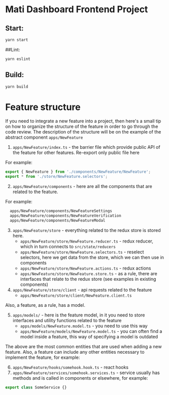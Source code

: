 # Mati Dashboard Frontend Project

## Start:

```bash
yarn start
```

##Lint:
```bash
yarn eslint
```

## Build:

```bash
yarn build
```

# Feature structure

If you need to integrate a new feature into a project, then here's a small tip on how to organize the structure of the feature in order to go through the code review. The description of the structure will be on the example of the abstract component ```apps/NewFeature```

1. ```apps/NewFeature/index.ts``` - the barrier file which provide public API of the feature for other features. Re-export only public file here

For example:
 ```js
 export { NewFeature } from './components/NewFeature/NewFeature';
export * from './store/NewFeature.selectors';
 ```
2. ```apps/NewFeature/components``` - here are all the components that are related to the feature.
  
  For example: 
  ```sh 
    apps/NewFeature/components/NewFeatureSettings
    apps/NewFeature/components/NewFeatureVerification
    apps/NewFeature/components/NewFeatureModal
  ```
3. ```apps/NewFeature/store``` - everything related to the redux store is stored here.
      - ```apps/NewFeature/store/NewFeature.reducer.ts``` - redux reducer, which in turn connects to ```src/state/reducers```
      - ```apps/NewFeature/store/NewFeature.selectors.ts``` - reselect selectors, here we get data from the store, which we can then use in components
      - ```apps/NewFeature/store/NewFeature.actions.ts``` - redux actions
      - ```apps/NewFeature/store/NewFeature.store.ts``` - as a rule, there are interfaces that relate to the redux store (see examples in existing components)
4. ```apps/NewFeature/store/client``` - api requests related to the feature
      - ```apps/NewFeature/store/client/NewFeature.client.ts```

Also, a feature, as a rule, has a model.

5. ```apps/models/``` - here is the feature model, in it you need to store interfaces and utility functions related to the feature
      - ```apps/models/NewFeature.model.ts``` - you need to use this way
      - ```apps/NewFeature/models/NewFeature.model.ts``` - you can often find a model inside a feature, this way of specifying a model is outdated

The above are the most common entities that are used when adding a new feature. Also, a feature can include any other entities necessary to implement the feature, for example:

6. ```apps/NewFeature/hooks/somehook.hook.ts```  - react hooks
7. ```apps/NewFeature/services/somehook.services.ts``` - service usually has methods and is called in components or elsewhere, for example:
```javascript 
export class SomeService {}
``` 

